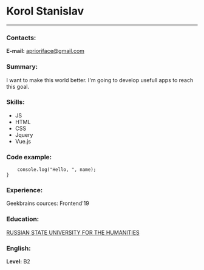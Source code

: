 # Korol Stanislav
---
### Contacts:
**E-mail:** aprioriface@gmail.com
### Summary:
I want to make this world better. I'm going to develop usefull apps to reach this goal.
### Skills:
* JS
* HTML
* CSS
* Jquery
* Vue.js
### Code example:
```function hello(name){
    console.log("Hello, ", name);
}
```
### Experience:
Geekbrains cources: Frontend'19
### Education:
[RUSSIAN STATE UNIVERSITY FOR THE HUMANITIES](https://www.rsuh.ru/en/)
### English:
**Level:** B2